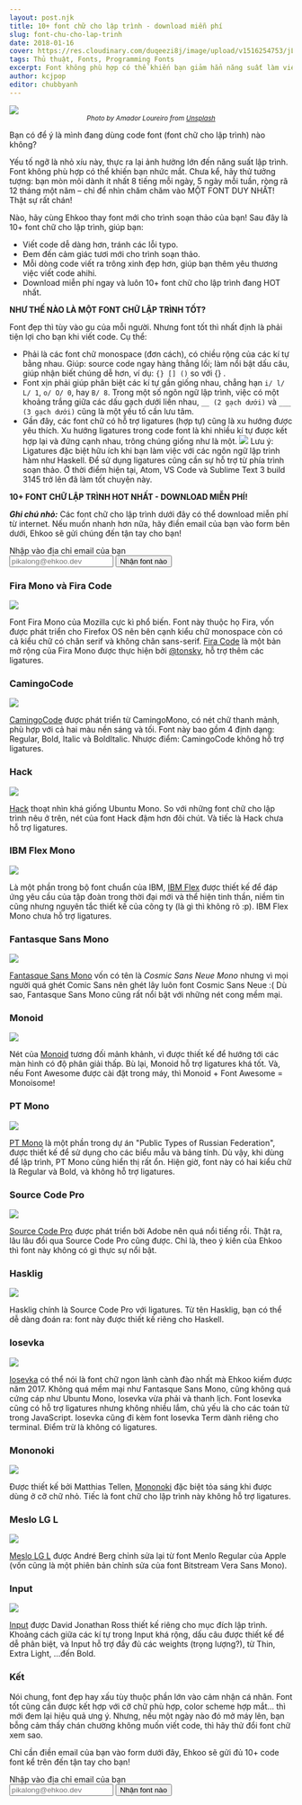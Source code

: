 ```yaml
---
layout: post.njk
title: 10+ font chữ cho lập trình - download miễn phí
slug: font-chu-cho-lap-trinh
date: 2018-01-16
cover: https://res.cloudinary.com/duqeezi8j/image/upload/v1516254753/jLxMOZg_egcfqa.jpg
tags: Thủ thuật, Fonts, Programming Fonts
excerpt: Font không phù hợp có thể khiến bạn giảm hẳn năng suất làm việc. Hãy thử ngay 10+ code font "ngon bổ rẻ" do Ehkoo chọn lọc này, để cuộc đời lập trình viên thêm tươi sáng!
author: kcjpop
editor: chubbyanh
---
```


![](https://res.cloudinary.com/duqeezi8j/image/upload/v1516254753/jLxMOZg_egcfqa.jpg)
<small style="text-align: center; display: block">_Photo by Amador Loureiro from [Unsplash](https://unsplash.com/photos/BVyNlchWqzs)_</small>

Bạn có để ý là mình đang dùng code font (font chữ cho lập trình) nào không?

Yếu tố ngỡ là nhỏ xíu này, thực ra lại ảnh hưởng lớn đến năng suất lập trình. Font không phù hợp có thể khiến bạn nhức mắt. Chưa kể, hãy thử tưởng tượng: bạn mòn mỏi dành ít nhất 8 tiếng mỗi ngày, 5 ngày mỗi tuần, ròng rã 12 tháng một năm – chỉ để nhìn chăm chăm vào MỘT FONT DUY NHẤT! Thật sự rất chán!

Nào, hãy cùng Ehkoo thay font mới cho trình soạn thảo của bạn! Sau đây là 10+ font chữ cho lập trình, giúp bạn:

* Viết code dễ dàng hơn, tránh các lỗi typo.
* Đem đến cảm giác tươi mới cho trình soạn thảo.
* Mỗi dòng code viết ra trông xinh đẹp hơn, giúp bạn thêm yêu thương việc viết code ahihi.
* Download miễn phí ngay và luôn 10+ font chữ cho lập trình đang HOT nhất.

**NHƯ THẾ NÀO LÀ MỘT FONT CHỮ LẬP TRÌNH TỐT?**

Font đẹp thì tùy vào gu của mỗi người. Nhưng font tốt thì nhất định là phải tiện lợi cho bạn khi viết code. Cụ thể:

* Phải là các font chữ monospace (đơn cách), có chiều rộng của các kí tự bằng nhau. Giúp: source code ngay hàng thẳng lối; làm nổi bật dấu câu, giúp nhận biết chúng dễ hơn, ví dụ: `{} [] ()` so với {} []().
* Font xịn phải giúp phân biệt các kí tự gần giống nhau, chẳng hạn `i/ l/ L/ 1`, `o/ O/ 0`, hay `B/ 8`. Trong một số ngôn ngữ lập trình, việc có một khoảng trắng giữa các dấu gạch dưới liền nhau, `__ (2 gạch dưới)` và `___ (3 gạch dưới)` cũng là một yếu tố cần lưu tâm.
* Gần đây, các font chữ có hỗ trợ ligatures (hợp tự) cũng là xu hướng được yêu thích. Xu hướng ligatures trong code font là khi nhiều kí tự được kết hợp lại và đứng cạnh nhau, trông chúng giống như là một.
![](https://res.cloudinary.com/duqeezi8j/image/upload/v1516246506/ligatures_wmh7ij.gif)
Lưu ý: Ligatures đặc biệt hữu ích khi bạn làm việc với các ngôn ngữ lập trình hàm như Haskell. Để sử dụng ligatures cũng cần sự hỗ trợ từ phía trình soạn thảo. Ở thời điểm hiện tại, Atom, VS Code và Sublime Text 3 build 3145 trở lên đã làm tốt chuyện này.

**10+ FONT CHỮ LẬP TRÌNH HOT NHẤT - DOWNLOAD MIỄN PHÍ!**

**_Ghi chú nhỏ:_** Các font chữ cho lập trình dưới đây có thể download miễn phí từ internet. Nếu muốn nhanh hơn nữa, hãy điền email của bạn vào form bên dưới, Ehkoo sẽ gửi chúng đến tận tay cho bạn!

<!-- Begin MailChimp Signup Form -->
<div class="bg-light-gray br2 pa3 ma3 mw6 center">
  <form action="https://ehkoo.us16.list-manage.com/subscribe/post?u=f879261eee9d626d9247f34d2&amp;id=729bd10e61" method="post" name="mc-embedded-subscribe-form" class="validate" novalidate>
    <label for="mce-EMAIL" class="f4 fw6 dark-blue lh-copy">Nhập vào địa chỉ email của bạn</label>
    <div style="position: absolute; left: -5000px;" aria-hidden="true"><input type="text" name="b_f879261eee9d626d9247f34d2_729bd10e61" tabindex="-1" value=""></div>
    <div class="flex flex-column flex-row-ns w-100 justify-between mt3">
      <input type="email" value="" name="EMAIL" placeholder="pikalong@ehkoo.dev" id="mce-EMAIL" class="flex-1 bn pa2 bg-white monospace f5 outline-0 mb2 mb0-ns" required>
      <input type="submit" value="Nhận font nào" name="subscribe" id="mc-embedded-subscribe" class="bg-orange white bn tracked f6 fw6 br1 pv2 pointer">
    </div>
  </form>
</div>
<!--End mc_embed_signup-->

### Fira Mono và Fira Code

![](https://res.cloudinary.com/duqeezi8j/image/upload/v1516249171/color_lnx40z.png)

Font Fira Mono của Mozilla cực kì phổ biến. Font này thuộc họ Fira, vốn được phát triển cho Firefox OS nên bên cạnh kiểu chữ monospace còn có cả kiểu chữ có chân serif và không chân sans-serif.
[Fira Code](https://github.com/tonsky/FiraCode) là một bản mở rộng của Fira Mono được thực hiện bởi [@tonsky](https://github.com/tonsky), hỗ trợ thêm các ligatures.

### CamingoCode

![](https://res.cloudinary.com/duqeezi8j/image/upload/v1516249066/color_chk28i.png)

[CamingoCode](http://www.janfromm.de/typefaces/camingomono/camingocode/) được phát triển từ CamingoMono, có nét chữ thanh mảnh, phù hợp với cả hai màu nền sáng và tối. Font này bao gồm 4 định dạng: Regular, Bold, Italic và BoldItalic.
Nhược điểm: CamingoCode không hỗ trợ ligatures.

### Hack

![](https://res.cloudinary.com/duqeezi8j/image/upload/v1516249506/color_fyswuj.png)

[Hack](https://sourcefoundry.org/hack/) thoạt nhìn khá giống Ubuntu Mono. So với những font chữ cho lập trình nêu ở trên, nét của font Hack đậm hơn đôi chút.
Và tiếc là Hack chưa hỗ trợ ligatures.

### IBM Flex Mono

![](https://res.cloudinary.com/duqeezi8j/image/upload/v1516249663/color_uudmbg.png)

Là một phần trong bộ font chuẩn của IBM, [IBM Flex](https://github.com/IBM/plex) được thiết kế để đáp ứng yêu cầu của tập đoàn trong thời đại mới và thể hiện tinh thần, niềm tin cũng nhưng nguyên tắc thiết kế của công ty (là gì thì không rõ :p). IBM Flex Mono chưa hỗ trợ ligatures.

### Fantasque Sans Mono

![](https://res.cloudinary.com/duqeezi8j/image/upload/v1516249764/color_jbbzrq.png)

[Fantasque Sans Mono](https://github.com/belluzj/fantasque-sans) vốn có tên là _Cosmic Sans Neue Mono_ nhưng vì mọi người quá ghét Comic Sans nên ghét lây luôn font Cosmic Sans Neue :( Dù sao, Fantasque Sans Mono cũng rất nổi bật với những nét cong mềm mại.

### Monoid

![](https://res.cloudinary.com/duqeezi8j/image/upload/v1516251711/color_l3mc6u.png)

Nét của [Monoid](http://larsenwork.com/monoid/) tương đối mảnh khảnh, vì được thiết kế để hướng tới các màn hình có độ phân giải thấp. Bù lại, Monoid hỗ trợ ligatures khá tốt.
Và, nếu Font Awesome được cài đặt trong máy, thì Monoid + Font Awesome = Monoisome!

### PT Mono

![](https://res.cloudinary.com/duqeezi8j/image/upload/v1516251824/color_hnrbgv.png)

[PT Mono](https://www.paratype.com/public/) là một phần trong dự án "Public Types of Russian Federation", được thiết kế để sử dụng cho các biểu mẫu và bảng tính. Dù vậy, khi dùng để lập trình, PT Mono cũng hiển thị rất ổn. Hiện giờ, font này có hai kiểu chữ là Regular và Bold, và không hỗ trợ ligatures.

### Source Code Pro

![](https://res.cloudinary.com/duqeezi8j/image/upload/v1516251879/color_gqhja7.png)

[Source Code Pro](https://adobe-fonts.github.io/source-code-pro/) được phát triển bởi Adobe nên quá nổi tiếng rồi.
Thật ra, lâu lâu đổi qua Source Code Pro cũng được. Chỉ là, theo ý kiến của Ehkoo thì font này không có gì thực sự nổi bật.

### Hasklig

![](https://res.cloudinary.com/duqeezi8j/image/upload/v1516251939/color_fh9zu9.png)

Hasklig chính là Source Code Pro với ligatures. Từ tên Hasklig, bạn có thể dễ dàng đoán ra: font này được thiết kế riêng cho Haskell.

### Iosevka

![](https://res.cloudinary.com/duqeezi8j/image/upload/v1516251992/color_ntyvyy.png)

[Iosevka](https://be5invis.github.io/Iosevka/) có thể nói là font chữ ngon lành cành đào nhất mà Ehkoo kiếm được năm 2017. Không quá mềm mại như Fantasque Sans Mono, cũng không quá cứng cáp như Ubuntu Mono, Iosevka vừa phải và thanh lịch. Font Iosevka cũng có hỗ trợ ligatures nhưng không nhiều lắm, chủ yếu là cho các toán tử trong JavaScript.
Iosevka cũng đi kèm font Iosevka Term dành riêng cho terminal. Điểm trừ là không có ligatures.

### Mononoki

![](https://res.cloudinary.com/duqeezi8j/image/upload/v1516252042/color_qzgxut.png)

Được thiết kế bởi Matthias Tellen, [Mononoki](https://github.com/madmalik/mononoki/tree/master) đặc biệt tỏa sáng khi được dùng ở cỡ chữ nhỏ. Tiếc là font chữ cho lập trình này không hỗ trợ ligatures.

### Meslo LG L

![](https://res.cloudinary.com/duqeezi8j/image/upload/v1516252527/color_stdfyt.png)

[Meslo LG L](https://github.com/andreberg/Meslo-Font) được André Berg chỉnh sửa lại từ font Menlo Regular của Apple (vốn cũng là một phiên bản chỉnh sửa của font Bitstream Vera Sans Mono).

### Input

![](https://res.cloudinary.com/duqeezi8j/image/upload/v1516252328/color_nzpwan.png)

[Input](http://input.fontbureau.com/) được David Jonathan Ross thiết kế riêng cho mục đích lập trình. Khoảng cách giữa các kí tự trong Input khá rộng, dấu câu được thiết kế để dễ phân biệt, và Input hỗ trợ đầy đủ các weights (trọng lượng?), từ Thin, Extra Light, …đến Bold.

### Kết

Nói chung, font đẹp hay xấu tùy thuộc phần lớn vào cảm nhận cá nhân. Font tốt cũng cần được kết hợp với cỡ chữ phù hợp, color scheme hợp mắt… thì mới đem lại hiệu quả ưng ý. Nhưng, nếu một ngày nào đó mở máy lên, bạn bỗng cảm thấy chán chường không muốn viết code, thì hãy thử đổi font chữ xem sao.

Chỉ cần điền email của bạn vào form dưới đây, Ehkoo sẽ gửi đủ 10+ code font kể trên đến tận tay cho bạn!

<!-- Begin MailChimp Signup Form -->
<div class="bg-light-gray br2 pa3 ma3 mw6 center">
  <form action="https://ehkoo.us16.list-manage.com/subscribe/post?u=f879261eee9d626d9247f34d2&amp;id=729bd10e61" method="post" name="mc-embedded-subscribe-form" class="validate" novalidate>
    <label for="mce-EMAIL" class="f4 fw6 dark-blue lh-copy">Nhập vào địa chỉ email của bạn</label>
    <div style="position: absolute; left: -5000px;" aria-hidden="true"><input type="text" name="b_f879261eee9d626d9247f34d2_729bd10e61" tabindex="-1" value=""></div>
    <div class="flex flex-column flex-row-ns w-100 justify-between mt3">
      <input type="email" value="" name="EMAIL" placeholder="pikalong@ehkoo.dev" id="mce-EMAIL" class="flex-1 bn pa2 bg-white monospace f5 outline-0 mb2 mb0-ns" required>
      <input type="submit" value="Nhận font nào" name="subscribe" id="mc-embedded-subscribe" class="bg-orange white bn tracked f6 fw6 br1 pv2 pointer">
    </div>
  </form>
</div>
<!--End mc_embed_signup-->
